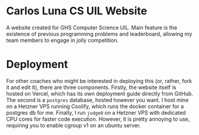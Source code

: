 # Carlos Luna CS UIL Website
A website created for GHS Computer Science UIL. Main feature is the existence of previous programming problems and leaderboard, allowing my team members to engage in jolly competition.

# Deployment
For other coaches who might be interested in deploying this (or, rather, fork it and edit it), there are three components. Firstly, the website itself is hosted on Vercel, which has its own deployment guide directly from GitHub. The second is a `postgres` database, hosted however you want. I host mine on a Hetzner VPS running Coolify, which runs the docker container for a postgres db for me. Finally, I run `judge0` on a Hetzner VPS with dedicated CPU cores for faster code execution. However, it is pretty annoying to use, requiring you to enable cgroup v1 on an ubuntu server.